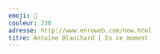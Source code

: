 ```yaml
---
emoji: 💬
couleur: 230
adresse: http://www.enroweb.com/now.html
titre: Antoine Blanchard | En ce moment
---
```

